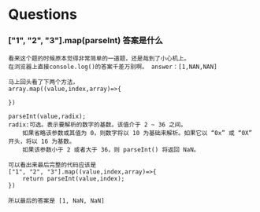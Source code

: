 # Questions

### ["1", "2", "3"].map(parseInt) 答案是什么
    看来这个题的时候原本觉得非常简单的一道题，还是哉到了小心机上。
    在浏览器上直接console.log()的答案千差万别啊。 answer：[1,NAN,NAN]
    
    马上回头看了下两个方法，
    array.map((value,index,array)=>{
        
    })
    
    parseInt(value,radix);
    radix:可选。表示要解析的数字的基数。该值介于 2 ~ 36 之间。
        如果省略该参数或其值为 0，则数字将以 10 为基础来解析。如果它以 “0x” 或 “0X” 开头，将以 16 为基数。
        如果该参数小于 2 或者大于 36，则 parseInt() 将返回 NaN。
    
    可以看出来最后完整的代码应该是
    ["1", "2", "3"].map((value,index,array)=>{
        return parseInt(value,index);
    })
    
    所以最后的答案是 [1, NaN, NaN]
